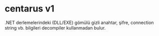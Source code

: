 # centarus v1
.NET derlemelerindeki (DLL/EXE) gömülü gizli anahtar, şifre, connection string vb. bilgileri decompiler kullanmadan bulur.

